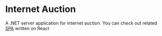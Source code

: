 # Internet Auction
A .NET server application for internet auction. You can check out related [SPA](https://github.com/Nippleduck/AuctionSpa) written on React
